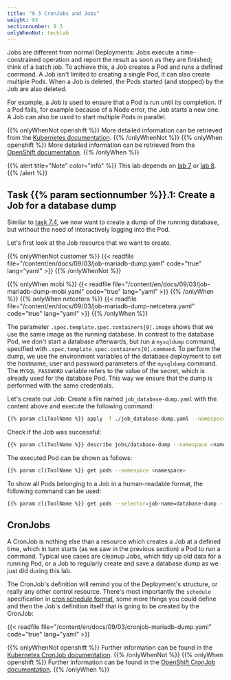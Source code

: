 ```yaml
---
title: "9.3 CronJobs and Jobs"
weight: 93
sectionnumber: 9.3
onlyWhenNot: techlab
---
```


Jobs are different from normal Deployments: Jobs execute a time-constrained operation and report the result as soon as they are finished; think of a batch job. To achieve this, a Job creates a Pod and runs a defined command. A Job isn't limited to creating a single Pod, it can also create multiple Pods. When a Job is deleted, the Pods started (and stopped) by the Job are also deleted.

For example, a Job is used to ensure that a Pod is run until its completion. If a Pod fails, for example because of a Node error, the Job starts a new one. A Job can also be used to start multiple Pods in parallel.

{{% onlyWhenNot openshift %}}
More detailed information can be retrieved from the [Kubernetes documentation](https://kubernetes.io/docs/concepts/workloads/controllers/jobs-run-to-completion/).
{{% /onlyWhenNot %}}
{{% onlyWhen openshift %}}
More detailed information can be retrieved from the [OpenShift documentation](https://docs.openshift.com/container-platform/latest/nodes/jobs/nodes-nodes-jobs.html).
{{% /onlyWhen %}}

{{% alert title="Note" color="info" %}}
This lab depends on [lab 7](../../07/) or [lab 8](../../08/).
{{% /alert %}}


## Task {{% param sectionnumber %}}.1: Create a Job for a database dump

Similar to [task 7.4](../../07.0/#task-74-import-a-database-dump), we now want to create a dump of the running database, but without the need of interactively logging into the Pod.

Let's first look at the Job resource that we want to create.

{{% onlyWhenNot customer %}}
{{< readfile file="/content/en/docs/09/03/job-mariadb-dump.yaml" code="true" lang="yaml" >}}
{{% /onlyWhenNot %}}

{{% onlyWhen mobi %}}
{{< readfile file="/content/en/docs/09/03/job-mariadb-dump-mobi.yaml" code="true" lang="yaml" >}}
{{% /onlyWhen %}}
{{% onlyWhen netcetera %}}
{{< readfile file="/content/en/docs/09/03/job-mariadb-dump-netcetera.yaml" code="true" lang="yaml" >}}
{{% /onlyWhen %}}


The parameter `.spec.template.spec.containers[0].image` shows that we use the same image as the running database. In contrast to the database Pod, we don't start a database afterwards, but run a `mysqldump` command, specified with `.spec.template.spec.containers[0].command`. To perform the dump, we use the environment variables of the database deployment to set the hostname, user and password parameters of the `mysqldump` command. The `MYSQL_PASSWORD` variable refers to the value of the secret, which is already used for the database Pod. This way we ensure that the dump is performed with the same credentials.

Let's create our Job: Create a file named `job_database-dump.yaml` with the content above and execute the following command:

```bash
{{% param cliToolName %}} apply -f ./job_database-dump.yaml --namespace <namespace>
```

Check if the Job was successful:

```bash
{{% param cliToolName %}} describe jobs/database-dump --namespace <namespace>
```

The executed Pod can be shown as follows:

```bash
{{% param cliToolName %}} get pods --namespace <namespace>
```

To show all Pods belonging to a Job in a human-readable format, the following command can be used:

```bash
{{% param cliToolName %}} get pods --selector=job-name=database-dump --output=go-template='{{range .items}}{{.metadata.name}}{{end}}' --namespace <namespace>
```


## CronJobs

A CronJob is nothing else than a resource which creates a Job at a defined time, which in turn starts (as we saw in the previous section) a Pod to run a command. Typical use cases are cleanup Jobs, which tidy up old data for a running Pod, or a Job to regularly create and save a database dump as we just did during this lab.

The CronJob's definition will remind you of the Deployment's structure, or really any other control resource. There's most importantly the `schedule` specification in [cron schedule format](https://crontab.guru/), some more things you could define and then the Job's definition itself that is going to be created by the CronJob:

{{< readfile file="/content/en/docs/09/03/cronjob-mariadb-dump.yaml" code="true" lang="yaml" >}}

{{% onlyWhenNot openshift %}}
Further information can be found in the [Kubernetes CronJob documentation](https://kubernetes.io/docs/concepts/workloads/controllers/cron-jobs/).
{{% /onlyWhenNot %}}
{{% onlyWhen openshift %}}
Further information can be found in the [OpenShift CronJob documentation](https://docs.openshift.com/container-platform/latest/nodes/jobs/nodes-nodes-jobs.html).
{{% /onlyWhen %}}
